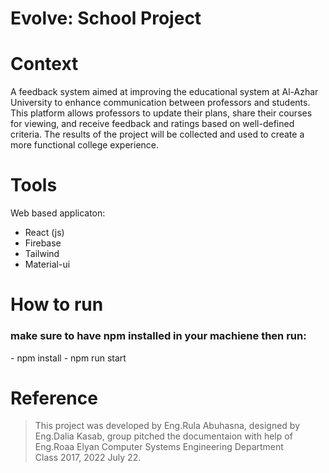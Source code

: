 # Evolve: School Project

# Context 
A feedback system aimed at improving the educational system at Al-Azhar University to enhance communication between professors and students. This platform allows professors to update their plans, share their courses for viewing, and receive feedback and ratings based on well-defined criteria. The results of the project will be collected and used to create a more functional college experience.

# Tools 
Web based applicaton: 
- React (js)
- Firebase 
- Tailwind 
- Material-ui

# How to run
 <h3> make sure to have npm installed in your machiene then run: </h3>
  - npm install 
  - npm run start 

# Reference 
> This project was developed by Eng.Rula Abuhasna, designed by Eng.Dalia Kasab, group pitched the documentaion with help of Eng.Roaa Elyan
> Computer Systems Engineering Department  
> Class 2017, 2022 July 22.

